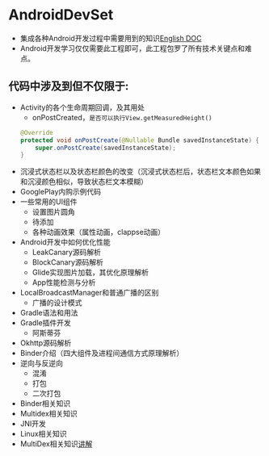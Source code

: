 # AndroidDevSet
 * 集成各种Android开发过程中需要用到的知识[English DOC](https://github.com/tsotumu/AndroidDevSet/blob/master/README_ENG.md)
 * Android开发学习仅仅需要此工程即可，此工程包罗了所有技术关键点和难点。
## 代码中涉及到但不仅限于:
 * Activity的各个生命周期回调，及其用处
 	* onPostCreated，`是否可以执行View.getMeasuredHeight()`<br>
    ```java
    @Override
    protected void onPostCreate(@Nullable Bundle savedInstanceState) {
        super.onPostCreate(savedInstanceState);
    } 
    ```
 * 沉浸式状态栏以及状态栏颜色的改变（沉浸式状态栏后，状态栏文本颜色如果和沉浸颜色相似，导致状态栏文本模糊）
 * GooglePlay内购示例代码
 * 一些常用的UI组件
    * 设置图片圆角
    * 待添加
    * 各种动画效果（属性动画，clappse动画）
 * Android开发中如何优化性能
    * LeakCanary源码解析
    * BlockCanary源码解析
    * Glide实现图片加载，其优化原理解析
    * App性能检测与分析
 * LocalBroadcastManager和普通广播的区别
    * 广播的设计模式
 * Gradle语法和用法
 * Gradle插件开发
    * 阿斯蒂芬
 * Okhttp源码解析
 * Binder介绍（四大组件及进程间通信方式原理解析）
 * 逆向与反逆向
    * 混淆
    * 打包
    * 二次打包
 * Binder相关知识
 * Multidex相关知识
 * JNI开发
 * Linux相关知识	
 * MultiDex相关知识[讲解](https://developer.android.com/studio/build/multidex)
  
